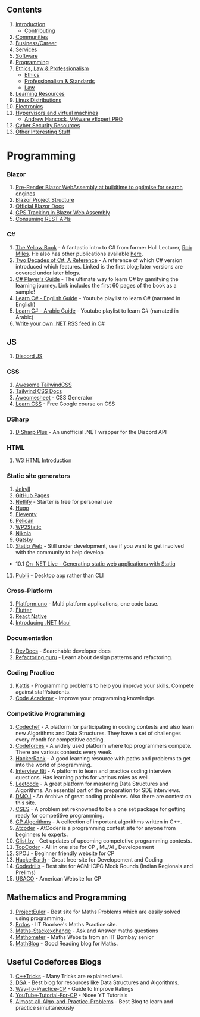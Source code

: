 ## Contents

1. [Introduction](README.md#introduction)
   - [Contributing](README.md##contributing)
2. [Communities](Communities.md)
3. [Business/Career](Communities.md#business)
4. [Services](README.md#services)
5. [Software](README.md#software)
6. [Programming](Programming.md)
7. [Ethics, Law & Professionalism](Ethics_Law_Professionalism.md)
   - [Ethics](Ethics_Law_Professionalism.md#ethics)
   - [Professionalism & Standards](Ethics_Law_Professionalism.md#standards)
   - [Law](Ethics_Law_Professionalism.md#law)
8. [Learning Resources](README.md#education)
9. [Linux Distributions](README.md#linux)
10. [Electronics](Electronics.md)
11. [Hypervisors and virtual machines](Virtualisation.md#virtualisation)
    - [Andrew Hancock, VMware vExpert PRO](Virtualisation.md#andrewhancock)
12. [Cyber Security Resources](CyberSecurity.md)
13. [Other Interesting Stuff](README.md#misc)


# Programming

### Blazor

1. [Pre-Render Blazor WebAssembly at buildtime to optimise for search engines](https://swimburger.net/blog/dotnet/pre-render-blazor-webassembly-at-build-time-to-optimize-for-search-engines)
2. [Blazor Project Structure](https://www.pragimtech.com/blog/blazor/blazor-project-structure/)
3. [Official Blazor Docs](https://dotnet.microsoft.com/apps/aspnet/web-apps/blazor)
4. [GPS Tracking in Blazor Web Assembly](https://morioh.com/p/59923468d2b3)
5. [Consuming REST APIs](https://learn-blazor.com/architecture/rest-api/)
### C#

1. [The Yellow Book](https://www.robmiles.com/s/CSharp-Book-2019-Refresh.pdf) - A fantastic intro to C# from former Hull Lecturer, [Rob Miles](robmiles.com). He also has other publications available [here](https://www.amazon.co.uk/s?i=stripbooks&rh=p_27:Rob%20Miles&s=relevancerank&text=Rob%20Miles&ref=dp_byline_sr_book_1).
2. [Two Decades of C#: A Reference](https://benbowen.blog/post/two_decades_of_csharp_i/) - A reference of which C# version introduced which features. Linked is the first blog; later versions are covered under later blogs.
3. [C# Player's Guide](https://csharpplayersguide.com/) - The ultimate way to learn C# by gamifying the learning journey. Link includes the first 60 pages of the book as a sample!
4. [Learn C# - English Guide](https://www.youtube.com/playlist?list=PLAC325451207E3105) - Youtube playlist to learn C# (narrated in English)
5. [Learn C# - Arabic Guide](https://youtu.be/5Zgj7X7l_Dk) - Youtube playlist to learn C# (narrated in Arabic)
6. [Write your own .NET RSS feed in C#](https://www.jameshbyrd.com/write-your-own-net-rss-feed-in-c-2/)

## JS

1. [Discord JS](https://github.com/discordjs/discord.js)


### CSS

1. [Awesome TailwindCSS](https://github.com/aniftyco/awesome-tailwindcss)
2. [Tailwind CSS Docs](https://tailwindcss.com/docs/)
3. [Aweomesheet](https://zombiefox.github.io/awesomeSheet/) - CSS Generator
4. [Learn CSS](https://web.dev/learn/css/) - Free Google course on CSS

### DSharp

1. [D Sharp Plus](https://github.com/DSharpPlus/DSharpPlus) - An unofficial .NET wrapper for the Discord API

### HTML

1. [W3 HTML Introduction](https://www.w3schools.com/html/)

### Static site generators

1. [Jekyll](https://jekyllrb.com/)
2. [GitHub Pages](https://pages.github.com)
3. [Netlify](https://app.netlify.com/signup) - Starter is free for personal use
4. [Hugo](https://gohugo.io/)
5. [Eleventy](https://www.11ty.dev/)
6. [Pelican](https://github.com/getpelican/pelican)
7. [WP2Static](https://wp2static.com/)
8. [Nikola](https://getnikola.com/getting-started.html)
9. [Gatsby](https://www.gatsbyjs.com/docs/tutorial/part-0/)
10. [Statiq Web](https://www.statiq.dev/web/) - Still under development, use if you want to get involved with the community to help develop
   - 10.1 [On .NET Live - Generating static web applications with Statiq](https://www.youtube.com/watch?v=43oQTRZqK9g)
11. [Publii](https://getpublii.com/) - Desktop app rather than CLI

### Cross-Platform

1. [Platform.uno](https://platform.uno) - Multi platform applications, one code base.
2. [Flutter](https://flutter.dev/)
3. [React Native](https://reactnative.dev/)
3. [Introducing .NET Maui](https://devblogs.microsoft.com/dotnet/introducing-dotnet-maui-one-codebase-many-platforms/)
### Documentation

1. [DevDocs](https://devdocs.io/) - Searchable developer docs
2. [Refactoring.guru](https://refactoring.guru/) - Learn about design patterns and refactoring.

### Coding Practice

1. [Kattis](https://open.kattis.com/) - Programming problems to help you improve your skills. Compete against staff/students.
2. [Code Academy](https://www.codecademy.com/) - Improve your programming knowledge.

### Competitive Programming

1. [Codechef](https://www.codechef.com/) - A platform for participating in coding contests and also learn new Algorithms and Data Structures. They have a set of challenges every month for competitive coding.
2. [Codeforces](https://codeforces.com/) - A widely used platform where top programmers compete. There are various contests every week.
3. [HackerRank](https://www.hackerrank.com/) - A good learning resource with paths and problems to get into the world of programming.
4. [Interview Bit](https://www.interviewbit.com/practice/) - A platform to learn and practice coding interview questions. Has learning paths for various roles as well.
5. [Leetcode](https://leetcode.com/) - A great platform for mastering Data Structures and Algorithms. An essential part of the preparation for SDE interviews.
6. [DMOJ](https://dmoj.ca/) - An Archive of great coding problems. Also there are contest on this site.
7. [CSES](https://cses.fi/problemset/) - A problem set reknowned to be a one set package for getting ready for competitive programming.
8. [CP Algorithms](https://cp-algorithms.com/) - A collection of important algorithms written in C++.
9. [Atcoder](https://atcoder.jp/) - AtCoder is a programming contest site for anyone from beginners to experts.
10. [Clist.by](https://clist.by/) - Get updates of upcoming competetive programming contests.
11. [TopCoder](https://www.topcoder.com/) - All in one site for CP , ML/AI , Developement 
12. [SPOJ](https://www.spoj.com/) - Beginner friendly website for CP 
13. [HackerEarth](https://www.hackerearth.com/) - Great free-site for Developement and Coding 
14. [Codedrills](https://codedrills.io/) - Best site for ACM-ICPC Mock Rounds (Indian Regionals and Prelims)
15. [USACO](https://usaco.guide/) - American Website for CP

## Mathematics and Programming 

1. [ProjectEuler](https://projecteuler.net/about) - Best site for Maths Problems which are easily solved using programming.
2. [Erdos](https://erdos.sdslabs.co/) - IIT Roorkee's Maths Practice site. 
3. [Maths-Stackexchange](https://math.stackexchange.com/) - Ask and Answer maths questions
4. [Mathometer](http://mathometer.weebly.com/) -  Maths Website from an IIT Bombay senior
5. [MathBlog](https://www.mathblog.dk/) - Good Reading blog for Maths. 

## Useful Codeforces Blogs 

1. [C++Tricks](https://codeforces.com/blog/entry/15643) - Many Tricks are explained well. 
2. [DSA](https://codeforces.com/blog/entry/13529) - Best blog for resources like Data Structures and Algorithms.
3. [Way-To-Practice-CP](https://codeforces.com/blog/entry/66909) - Guide to Improve Ratings
4. [YouTube-Tutorial-For-CP](https://codeforces.com/blog/entry/43578) - Nicee YT Tutorials
5. [Almost-all-Algo-and-Practice-Problems](https://codeforces.com/blog/entry/90912) - Best Blog to learn and practice simultaneously
